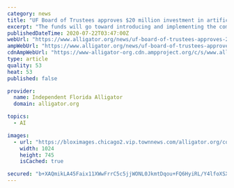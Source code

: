 ```yaml
---
category: news
title: "UF Board of Trustees approves $20 million investment in artificial intelligence"
excerpt: "The funds will go toward introducing and implementing the company’s artificial intelligence technology across campus. The university plans to weave AI into curriculum across colleges and offer new degree and certificate programs in AI and data science ..."
publishedDateTime: 2020-07-22T03:47:00Z
webUrl: "https://www.alligator.org/news/uf-board-of-trustees-approves-20-million-investment-in-artificial-intelligence/article_9346e5c2-cbca-11ea-9098-07b9e1ffa738.html"
ampWebUrl: "https://www.alligator.org/news/uf-board-of-trustees-approves-20-million-investment-in-artificial-intelligence/article_9346e5c2-cbca-11ea-9098-07b9e1ffa738.amp.html"
cdnAmpWebUrl: "https://www-alligator-org.cdn.ampproject.org/c/s/www.alligator.org/news/uf-board-of-trustees-approves-20-million-investment-in-artificial-intelligence/article_9346e5c2-cbca-11ea-9098-07b9e1ffa738.amp.html"
type: article
quality: 53
heat: 53
published: false

provider:
  name: Independent Florida Alligator
  domain: alligator.org

topics:
  - AI

images:
  - url: "https://bloximages.chicago2.vip.townnews.com/alligator.org/content/tncms/assets/v3/editorial/6/bf/6bf6b588-cbca-11ea-a9ec-efb3fd924a02/5f17b0e36d524.image.jpg?resize=1024%2C745"
    width: 1024
    height: 745
    isCached: true

secured: "b+XAQmikLA45Faix11XWwFrrC5c5jjWONL0JkmtDqou+FQ6HyiRL/Y4lfoXSX/UsmHrlttVEeUWqeXHb22YTYMf04cV7b0UvyCORiTdOPBGyDSEq8doYm6q4iEiqnIRgFrLQ98pCmR621ylyl1d3MV8y712Pupl+1QiNa37BKijZ2i5haZ4ZLUrlVo8tP7ndIM79A4Nsi5ILWsNL9fQ309/kBRxY/dTJkbJN5sUrn03fZrNIz35r7lUx8iCbClYCoGz5FVS3mrzxsp9g57DoC5Xt/6wf6Y+zMXnrL6JapBturPraqXUx3k40PizrN4b9OouqC/AhEMaBeJ/8g6nlXA==;J9Ognnqm6yNdpKuP1b13HA=="
---
```


